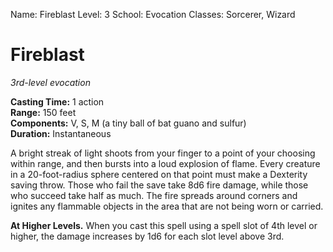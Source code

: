 Name: Fireblast
Level: 3
School: Evocation
Classes: Sorcerer, Wizard

# Fireblast 
_3rd-level evocation_ 

**Casting Time:** 1 action    
**Range:** 150 feet    
**Components:** V, S, M (a tiny ball of bat guano and sulfur)    
**Duration:** Instantaneous 

A bright streak of light shoots from your finger to a point of your choosing within range, and then bursts into a loud explosion of flame. Every creature in a 20-foot-radius sphere centered on that point must make a Dexterity saving throw. Those who fail the save take 8d6 fire damage, while those who succeed take half as much.
The fire spreads around corners and ignites any flammable objects in the area that are not being worn or carried. 

**At Higher Levels.** When you cast this spell using a spell slot of 4th level or higher, the damage increases by 1d6 for each slot level above 3rd.